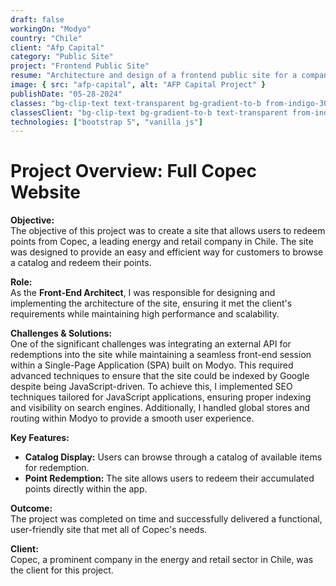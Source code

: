 ```yaml
---
draft: false
workingOn: "Modyo"
country: "Chile"
client: "Afp Capital"
category: "Public Site"
project: "Frontend Public Site"
resume: "Architecture and design of a frontend public site for a company in Chile."
image: { src: "afp-capital", alt: "AFP Capital Project" }
publishDate: "05-28-2024"
classes: "bg-clip-text text-transparent bg-gradient-to-b from-indigo-300 to-indigo-600"
classesClient: "bg-clip-text bg-gradient-to-b text-transparent from-indigo-600 to-indigo-950"
technologies: ["bootstrap 5", "vanilla js"]
---
```


# Project Overview: Full Copec Website

**Objective:**  
The objective of this project was to create a site that allows users to redeem points from Copec, a leading energy and retail company in Chile. The site was designed to provide an easy and efficient way for customers to browse a catalog and redeem their points.

**Role:**  
As the **Front-End Architect**, I was responsible for designing and implementing the architecture of the site, ensuring it met the client's requirements while maintaining high performance and scalability.

**Challenges & Solutions:**  
One of the significant challenges was integrating an external API for redemptions into the site while maintaining a seamless front-end session within a Single-Page Application (SPA) built on Modyo. This required advanced techniques to ensure that the site could be indexed by Google despite being JavaScript-driven. To achieve this, I implemented SEO techniques tailored for JavaScript applications, ensuring proper indexing and visibility on search engines. Additionally, I handled global stores and routing within Modyo to provide a smooth user experience.

**Key Features:**

- **Catalog Display:** Users can browse through a catalog of available items for redemption.
- **Point Redemption:** The site allows users to redeem their accumulated points directly within the app.

**Outcome:**  
The project was completed on time and successfully delivered a functional, user-friendly site that met all of Copec's needs.

**Client:**  
Copec, a prominent company in the energy and retail sector in Chile, was the client for this project.
